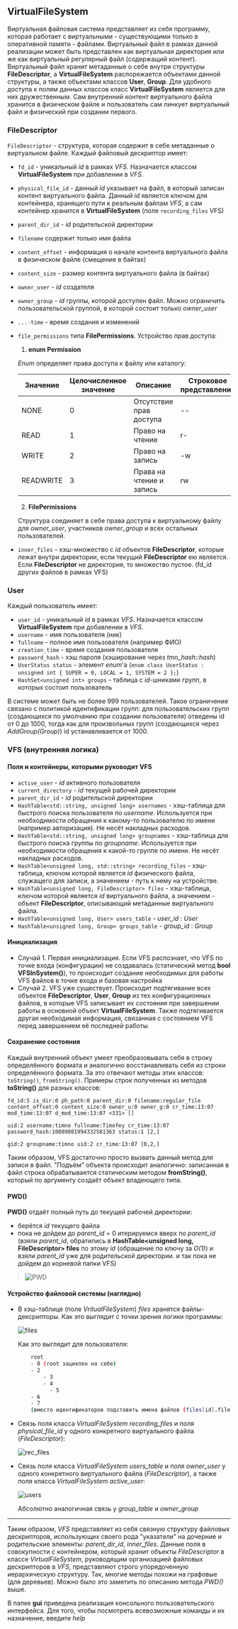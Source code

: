 ## VirtualFileSystem

Виртуальная файловая система представляет из себя программу, которая работает с виртуальными - существующими только в оперативной памяти - файлами. Виртуальный файл в рамках данной реализации может быть представлен как виртуальная директория или же как виртуальный регулярный файл (содержащий контент). Виртуальный файл хранит метаданные о себе внутри структуры __FileDescriptor__, а __VirtualFileSystem__ распоряжается объектами данной структуры, а также объектами классов __User__, __Group__.  Для удобного доступа к полям данных классов класс __VirtualFileSystem__ является для них дружественным. Сам внутренний контент виртуального файла хранится в физическом файле и пользователь сам линкует виртуальный файл и физический при создании первого.

### FileDescriptor

`FileDescriptor` - структура, которая содержит в себе метаданные о виртуальном файле. Каждый файловый дескриптор имеет:

- `fd_id` - уникальный _id_ в рамках _VFS_. Назначается классом __VirtualFileSystem__ при добавлении в _VFS_.
- `physical_file_id` - данный _id_ указывает на файл, в который записан контент виртуального файла. Данный _id_  является ключом для контейнера, хранящего пути к реальным файлам _VFS_, а сам контейнер хранится в  __VirtualFileSystem__ (поле `recording_files` VFS)
- `parent_dir_id` - _id_ родительской директории
- `filename` содержит только имя файла
- `content_offset` - информация о начале контента виртуального файла в физическом файле (смещение в байтах) 
- `content_size` - размер контента виртуального файла (в байтах) 
- `owner_user` - _id_ создателя
- `owner_group` - _id_ группы, которой доступен файл. Можно ограничить пользовательской группой, в которой состоит только _owner_user_
- `...-time` - время создания и изменений
- `file_permissions` типа __FilePermissions__. Устройство прав доступа:

    1. __enum Permission__

    _Enum_ определяет права доступа к файлу или каталогу:

    | Значение | Целочисленное значение | Описание | Строковое представление |
    | ----------------------- | ------------------------ | ------------------------- | ------------------------|
    | NONE | 0 | Отсутствие прав доступа | -- |
    | READ | 1 | Право на чтение | r- |
    | WRITE | 2 | Право на запись | -w |
    | READWRITE | 3 |Права на чтение и запись | rw |

    2.  __FilePermissions__

    Структура соединяет в себе права доступа к виртуальному файлу для *owner_user*, участников *owner_group* и всех остальных  пользователей.

- `inner_files` - хэш-множество с _id_ объектов __FileDescriptor__, которые лежат внутри директории, если текущий __FileDescriptor__ ею является. Если __FileDescriptor__ не директория, то множество пустое. (fd_id других файлов в рамках VFS)

### User

Каждый пользователь имеет:

- `user_id` - уникальный _id_ в рамках _VFS_. Назначается классом __VirtualFileSystem__ при добавлении в _VFS_.
- `username` - имя пользователя (ник)
- `fullname` - полное имя пользователя (например ФИО)
- `creation_time` - время создания пользователя
- `password_hash` - хэш пароля (хэширование через *tmn_hash::hash<unsigned long>*)
- `UserStatus status` - элемент _enum_'а (`enum class UserStatus : unsigned int { SUPER = 0, LOCAL = 1, SYSTEM = 2 };`)
- `HashSet<unsigned int> groups` - таблица с _id_-шниками групп, в которых состоит пользователь

В системе может быть не более 999 пользователей. Такое ограничение связано с политикой идентификации групп: для пользовательских групп (создающихся по умолчанию при создании пользователя) отведены id от 0 до 1000, тогда как для произвольных групп (создающихся через _AddGroup(Group)_) id устанавливается от 1000.  

### VFS (внутренняя логика)

#### Поля и контейнеры, которыми руководит VFS

- `active_user` - _id_ активного пользователя
- `current_directory` - _id_ текущей рабочей директории
- `parent_dir_id` - _id_ родительской директории
- `HashTable<std::string, unsigned long> usernames` - хэш-таблица для быстрого поиска пользователя по _username_. Используется при необходимости обращения к какому-то пользователю по имени (например авторизация). Не несёт накладных расходов.
- `HashTable<std::string, unsigned long> groupnames` - хэш-таблица для быстрого поиска группы по _groupname_. Используется при необходимости обращения к какой-то группе по имени. Не несёт накладных расходов.
- `HashTable<unsigned long, std::string> recording_files` - хэш-таблица, ключом которой является _id_ физического файла, служащего для записи, а значением - путь к нему на устройстве.
- `HashTable<unsigned long, FileDescriptor> files` - хэш-таблица, ключом которой является _id_ виртуального файла, а значением - объект __FileDescriptor__, описывающий метаданные виртуального файла.
- `HashTable<unsigned long, User> users_table` - *user_id* : *User*
- `HashTable<unsigned long, Group> groups_table` - *group_id* : *Group*

#### Инициализация 

- Случай 1. Первая инициализация.
    Если VFS распознает, что VFS по точке входа (конфигурации) не создавалась (статический метод __bool VFSInSystem()__), то происходит создание необходимых для работы VFS файлов в точке входа и базовая настройка
- Случай 2. VFS уже существует.
    Происходит подтягивание всех объектов __FileDescriptor__, __User__, __Group__ из тех конфигурационных файлов, в которые VFS записывает их состояния при завершении работы в основной объект __VirtualFileSystem__. Также подтягивается другая необходимая информация, связанная с состоянием VFS перед завершением её последней работы.

#### Сохранение состояния 

Каждый внутренний объект умеет преобразовывать себя в строку определённого формата и аналогично восстанавливать себя из строки определённого формата. За это отвечают методы этих классов: `toString()`, `fromString()`. Примеры строк полученных из методов __toString()__ для разных классов:

```
fd_id:5 is_dir:0 ph_path:0 parent_dir:0 filename:regular_file content_offset:0 content_size:0 owner_u:0 owner_g:0 cr_time:13:07 mod_time:13:07 d_mod_time:13:07 <331> []

uid:2 username:timno fullname:Timofey cr_time:13:07 password_hash:10089081994332581363 status:1 [2,]

gid:2 groupname:timno uid:2 cr_time:13:07 [0,2,]
```

Таким образом, VFS достаточно просто вызвать данный метод для записи в файл. "Подъём" объекта происходит аналогично: записанная в файл строка обрабатывается статическим методом __fromString()__, который по аргументу создаёт объект владеющего типа.

#### PWD()

__PWD()__ отдаёт полный путь до текущей рабочей директории:

- берётся _id_ текущего файла
- пока не дойдем до *parent_id* = 0 итерируемся вверх по *parent_id* (взяли *parent_id*, обратились в __HashTable<unsigned long, FileDescriptor> files__ по этому _id_ (обращение по ключу за _О(1)_) и взяли *parent_id* уже для родительской директории. и так пока не дойдем до корневой папки VFS)

> ![PWD](../img/PWDforVFS.png)

#### Устройство файловой системы (наглядно)

- В хэш-таблице (поле _VritualFileSystem_) _files_ хранятся файлы-дексрипторы. Как это выглядит с точки зрения логики программы:

    ![files](../img/FilesInVFS.png)

    Как это выглядит для пользователя:
    ```bash
        root 
        - 0 (root зациклен на себе)
        - 2 
            - 3
            - 4
              - 5
        - 6
        - 7 
        (вместо идентификаторов подставить имена файлов (files[id].filename))
    ```

- Связь поля класса _VirtualFileSystem_ *recording_files* и поля *physical_file_id* у одного конкретного виртуального файла (_FileDescriptor_):
    
    ![rec_files](../img/RecFilesVFS.png)

- Связь поля класса _VirtualFileSystem_ *users_table* и поля *owner_user* у одного конкретного виртуального файла (_FileDescriptor_), а также поля класса _VirtualFileSystem_ *active_user*:

    ![users](../img/UsersInVFS.png)

    Абсолютно аналогичная связь у *group_table* и *owner_group*

---

Таким образом, _VFS_ представляет из себя связную структуру файловых дескрипторов, использующих своего рода "указатели" на дочерние и родительские элементы: *parent_dir_id*, *inner_files*. Данные поля в совокупности с контейнером, который хранит объекты _FileDescriptor_ в классе _VirtualFileSystem_, руководящим организацией файловых дескрипторов в _VFS_, представляют строго упорядоченную иерархическую структуру. Так, многие методы похожи на графовые (для деревьев). Можно было это заметить по описанию метода _PWD()_ выше.

В папке __gui__ приведена реализация консольного пользовательского интерфейса. Для того, чтобы посмотреть всевозможные команды и их назначение, введите _help_
